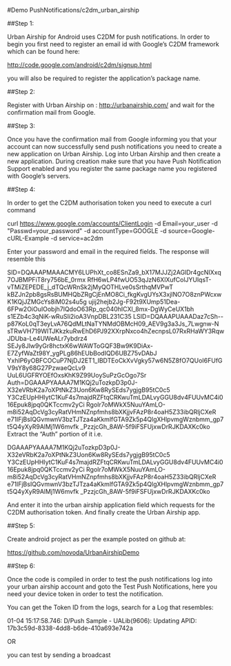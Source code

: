#Demo PushNotifications/c2dm_urban_airship

##Step 1:

Urban Airship for Android uses C2DM for push notifications. In order to begin you first need to register an email id with Google’s C2DM framework which can be found here:

http://code.google.com/android/c2dm/signup.html

you will also be required to register the application’s package name.

##Step 2:

Register with Urban Airship on : http://urbanairship.com/ and wait for the confirmation mail from Google.

##Step 3:

Once you have the confirmation mail from Google informing you that your account can now successfully send push notifications you need to create a new application on Urban Airship. Log into Urban Airship and then create a new application. During creation make sure that you have Push Notification Support enabled and you register the same package name you registered with Google’s servers.

##Step 4:

In order to get the C2DM authorisation token you need to execute a curl command

curl https://www.google.com/accounts/ClientLogin -d Email=your_user -d "Passwd=your_password" -d accountType=GOOGLE -d source=Google-cURL-Example -d service=ac2dm

Enter your password and email in the required fields. The response will resemble this

SID=DQAAAPMAAACMY6LUPhXt_co8ESnZa9_bX17MJJZj2AGlDr4gcNIXxq7OJBMPFiT8ry756bE_0rmx
RfH6wLP4fwUO53qJzN6XlXufColJYUlqsT-vTMiZEPEDE_j_dTQcWRnSk2jMyQOTHLve0sSrthqMVPwT
kBZJn2pb8gsRsBUMHQbZRgCjEnMO8Ci_fkgKvgUYsX3xjlNO7O8znPWcxwK1KQjJZMGcYs8iM02s4u5g
ujij2hejb2Jg-F92t9XUmp51Dea-6FPw2OiOuIOobjh7lQdoO63Rp_qc040hICXl_8mx-DgWyCeUX1bh
s1EZb4c3qNiK-wRuSIi2ioA3VnpDBL231C35
LSID=DQAAAPUAAADaz7cSh--p87KoL0qT3eyLvA76QdMLtNaTYNMdOBMcH09_AEV9g3a3Js_7Lwgnw-N
sTRwVH719WITJKkzkuRwEhD6PJ92XXrpNxco4hZecnpsL07RxRHaWY3RqwJDUba-Le4UWeALr7ybdrz4
SEJy8Jlw9yGr8hctxK6wWAWToGQF3Bw9K9DiAx-E7ZyfWaZt98Y_ygPLg86hEUbBodIQD6UBZ75vDAbJ
YxhIP6yOBFCOCuP7NjDJ2ET1_IBDTEoCkXvVgky57w6N5Z8fO7QUoI6FUfGV9sY8y68G27PzwaeQcLv9
UuL6UGFRYOEfOxsKhK9Z99UoySuPzGcOgo7Sr
Auth=DGAAAPYAAAA7M1KQj2uTozkpD3p0J-X32eVRbK2a7oXPtNkZ3Uon6Kw8RySEds7ygjgB95tC0c5
Y3CzEUpHHIytC1KuF4s7majdRZFtqCRKwuTmLDALvyGGU8dv4FUUvMC4i016Epuk8jpq0QKTccmv2yCi
RgoIr7oMWkX5NuuYAmLO-m8i52AqDcVg3cyRatVHmNZnpfmhs8bXKjjvFAzP8r4oaH5Z33ibQRljCXeR
e71lFjBsIQGvmwnV3bzTJTza4aKkmlfGTA9Zk5p4QlgXHlpvmgWznbmm_gp7t5Q4yXyR9AlMj1W6mvfk
_PzzjcGh_8AW-5f9iFSFUjxwDrRJKDAXKc0ko
Extract the “Auth” portion of it i.e.

DGAAAPYAAAA7M1KQj2uTozkpD3p0J-X32eVRbK2a7oXPtNkZ3Uon6Kw8RySEds7ygjgB95tC0c5
Y3CzEUpHHIytC1KuF4s7majdRZFtqCRKwuTmLDALvyGGU8dv4FUUvMC4i016Epuk8jpq0QKTccmv2yCi
RgoIr7oMWkX5NuuYAmLO-m8i52AqDcVg3cyRatVHmNZnpfmhs8bXKjjvFAzP8r4oaH5Z33ibQRljCXeR
e71lFjBsIQGvmwnV3bzTJTza4aKkmlfGTA9Zk5p4QlgXHlpvmgWznbmm_gp7t5Q4yXyR9AlMj1W6mvfk
_PzzjcGh_8AW-5f9iFSFUjxwDrRJKDAXKc0ko

And enter it into the urban airship application field which requests for the C2DM authorisation token. And finally create the Urban Airship app.

##Step 5:

Create android project as per the example posted on github at:

https://github.com/novoda/UrbanAirshipDemo

##Step 6:

Once the code is compiled in order to test the push notifications log into your urban airship account and goto the Test Push Notifications, here you need your device token in order to test the notification.

You can get the Token ID from the logs, search for a Log that resembles:

01-04 15:17:58.746: D/Push Sample - UALib(9606): Updating APID: 17b3c59d-8338-4dd8-b6de-410a693e742a

OR

you can test by sending a broadcast
